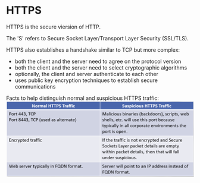 # HTTPS

HTTPS is the secure viersion of HTTP. 

The 'S' refers to Secure Socket Layer/Transport Layer Security (SSL/TLS).

HTTPS also establishes a handshake similar to TCP but more complex:
- both the client and the server need to agree on the protocol version
- both the client and the server need to select cryptographic algorithms
- optionally, the client and server authenticate to each other
- uses public key encryption techniques to establish secure communications

Facts to help distinguish normal and suspicious HTTPS traffic: 
![Alt text](image-7.png)

